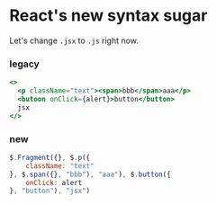 # React's new syntax sugar

Let's change `.jsx` to `.js` right now.

### legacy
```jsx
<>
  <p className="text"><span>bbb</span>aaa</p>
  <butoon onClick={alert}>button</button>
  jsx
</>
```

### new
```js
$.Fragment({}, $.p({
	className: "text"
}, $.span({}, "bbb"), "aaa"), $.button({
	onClick: alert
}, "button"), "jsx")
```
